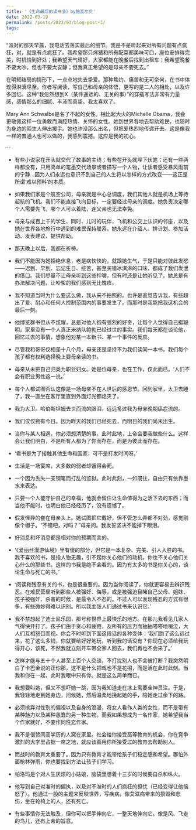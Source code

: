 ```yaml
---
title: '《生命最后的读书会》by施瓦尔贝'
date: 2022-03-19
permalink: /posts/2022/03/blog-post-3/
tags:
---
```


“派对的那天早晨，我电话去落实最后的细节。我是不是听起来对所有问题有点疯狂，对，就是有点疯狂了。我希望那只烤猪和所有配菜都美味可口，座位安排得完美，时机恰到好处；我希望天气晴好，大家都能在晚餐后找到出租车；我希望晚餐不要太吵，但也不要太安静；但我真正希望的是母亲不要死去。”

在明知结局的情形下，一点点地失去挚爱。那种焦灼、痛苦和无可奈何，在书中体现得淋漓尽至。作者写阅读，写自己和母亲的体悟，更写的是二人的相处，以及许多回忆。这种“我忽然想到X（某件遥远的、无关的事）”的穿插写法非常有力量感，感情那么的细腻、丰沛而真挚。我太喜欢了。

Mary Ann Schwalbe是名了不起的女性。相比起大火的Michelle Obama，我会更敬佩这样一位勇敢而满腔热情、关怀的女性。她到世界各地去帮助难民，也随时为身边的陌生人伸出援手。她也许没那么出名，但把爱热烈地传递开去。这是像我一样的普通人也可以做的，我感到震撼。这应是我的初心。

--
- 有些小说家在开头就交代了故事的主线；有些在开头就埋下伏笔；还有一些两样都没有，只用简单的笔墨交代场景或者描写一个人物，让读者感受暴风雨前的宁静...因为人们永远也意识不到自己的人生将以怎样的方式改变——这正是所谓‘难以预料’的本质。

- 如果我们家是个航空公司，母亲就是中心总调度，我们其他人就是机场上等待起航的飞机。我们不能直接飞向目标，一定要经过母亲的调度。她负责决定哪个人需要先飞，哪个人可以着陆，连父亲也无法幸免。

- 母亲与成百上千的学生、同时、儿时的玩伴，飞机和公交上认识的邻座，以及她在世界各地旅行中遇到的难民保持联系。她永远在介绍人、排计划、参加活动、发表建议、提供帮助。

- 那天晚上以后，我都在祈祷。

- 我们不能因为她拒绝休息，老是病怏怏的，就跟她生气，于是只能对彼此发怒——迟到、早到、忘记生日、挖苦，甚至买错冰淇淋的口味，都成了我们发泄的借口。我们尽量不让母亲听到这些拌嘴，但有时还是让她听见了。她总是有办法解决问题，让吵架的我们感到无比愧疚。

- 我不知道当时为什么要这么做，我从来不拍照的。也许是直觉告诉我，有些超出了爱、耐心和任何人控制范围内的事要发生了。而那时是我能把我这机会的最后一刻。

- 他博览群书但从不炫耀，总是对他人抱有强烈的好奇，让每个人觉得自己挺聪明。家里没有一个人真正米纳队鲍勃已经过世的事实。我们每天都在谈论他，回忆过去的事情，想象他对某一本新书、某一个事件的反应。

- 尽管我和哥哥仅相差十八个月，母亲还是坚持不为我们读同一本书。我们每个孩子都有权利选择晚上要母亲读的书。

- 母亲从未把自己归类为职业妇女。她是位母亲，也在工作，仅此而已。‘人们不会有职业男性这一说。’

- 每个人都试图否认这像是一场母亲不在人世后的感恩节。回到家里，大卫去睡了，我一直坐在客厅里直到外面灯光都熄灭了。

- 我为大卫。哈伯斯坦姆去世而流的眼泪，远远多过我为母亲晚期癌症流的。

- 我们仅仅拥有今日。因为昨天的我们已经死去，而明日的我们尚未出生。

- 当你与某人相遇，你必须想清楚的事，此时此地，上帝会要我做些什么。这样会让我们明白，不是所有人都为了你而存在，而是为彼此而存在。

- ‘看书是为了接触其他生命和国家，可不是打发时间呀。’

- 生活是一场宴席，大多数的弱者却饿得会死。

- 一个因为丢失一支钢笔而打乱的监狱。此时此刻，一如既往，自由只有依靠墨水来表达。

- 只要一个人能守护自己的幸福，他就会留住让生命值得为之活下去的东西；而当他不能时，也明白他已经经历了，没有遗憾了。

- 假发怪异的套在母亲头上。她试图把它戴好，但不管怎么弄都不对劲，感觉刚像个帽子。“不错吧，对吗？”母亲问。我发誓坚决不能掉下眼泪。

- 好消息和坏消息都是相对你的预期而言的。

- ‘《爱丽丝漫游仙境》里有傻的部分，但它是一本复杂、完美、引人入胜的书。我不喜欢的书，是指人物无趣，引不起你关心他们的动机，你也不关心他们关心什么的那些书。这样的书我是绝不会看的。因为有太多的书是你关心的，谈论生命与死亡的书。’

- ‘阅读和残忍有关的书，也是很重要的。因为当你阅读了，你就更容易去辨识残忍。在难民营里听到那些人被强奸、侮辱，或是被强迫目睹自己父母、姐妹、孩子被强奸、杀害的时候，是最令人不忍的。不过人可以表现残忍的方式有很多，有些微妙得难以识别。所以我主张人们通过书来认识它。’

- 我不禁想起了迪士尼乐园，那号称世界上最快乐的地方。在那儿我看见几家人气得快开打了。孩子们由于贪心和疲倦，及所有的压力而抽抽嗒嗒地啜泣，大人们互相怒目而视。你会不时听到下面这段话的各种变体：‘我们跑了这么远过来，花了这么多钱，你就要给好好地玩，听到我的话没有？你现在必须给我玩得开心，该死，不然我就立刻开车带全家人回去，我们再也不会来了。’

- 怎样才能与五十个人甚至上百个人交谈，不打扰别人也不会被打断？我突然明白了卡巴金说的正你那，这不是什么把戏也不是花招，而是活在此时此刻。当我和你在一起，此时我眼中只有你。就是这么简单而已。

- 我想要叫她，但又不想吓她一跳，因为我知道走在冰上需要全神贯注。于是，我轻轻地走到她身边，问候她，然后温柔地挽起她的手，陪她走过余下的路。

- 必须摈弃对性别的偏袒以及自身的浪漫，将女人看作人类的女性，而不是带有某种魅力以及某种愚蠢的另一种生物。而我如果想成为一名作家，她希望我当个作家就好，不要作同性恋作家。

- 我不是很赞同高学历的人窝在家里。社会给你接受高等教育的机会，你在竞争激烈的大学里占据一席之地，就应该善用你所接受过的教育去帮助别人。

- 而战时的教育太重要了。因为只有教育才能带给孩子们稳定感和希望。哪怕外面枪林弹雨，你也要找到方法让孩子们学习。

- 帕洛玛是个对人生厌烦的小姑娘，脑袋里想着十三岁的时候要自杀和纵火。

- 他写到自己对准时的偏执，以及对不准时的人们疯狂的担忧（已经变得让他恼怒了）。他通过一般的主题来反映世界，写疾病，像艾滋病带来的损毁和悲伤，坐在轮椅上的人，还有死亡。

- 有些事情你无法触及，但你可以把手伸向它，一整天地伸向它。像是风、飞走的鸟儿，还有上帝的旨意。
